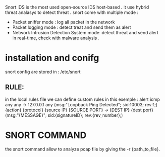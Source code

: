 Snort IDS is the most used open-source IDS host-based .
it use hybrid threat analasys to detect threat .
snort come with multiple mode :

-   Packet sniffer mode : log all packet in the network
-   Packet logging mode : detect treat and send them as alert
-   Network Intrusion Detection System mode: detect threat and send alert in real-time, check with malware analysis .

# installation and conifg

snort config are stored in :
/etc/snort

## RULE:

in the local.rules file we can define custom rules in this exemple :
alert icmp any any -> 127.0.0.1 any (msg:"Loopback Ping Detected"; sid:10003; rev:1;)
{action} {protocol} {source IP} {SOURCE PORT} -> {DEST IP} {dest port} (msg:"{MESSAGE}"; sid:{signatureID}; rev:{rev_number};)

# SNORT COMMAND

the snort command allow to analyze pcap file by giving the -r {path_to_file}.

